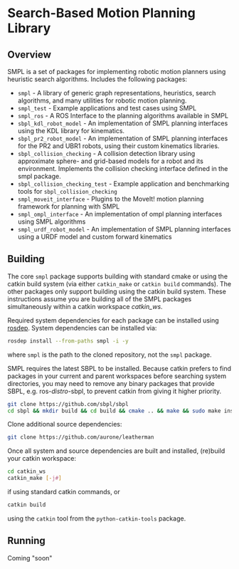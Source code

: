 # Search-Based Motion Planning Library

## Overview

SMPL is a set of packages for implementing robotic motion planners using
heuristic search algorithms. Includes the following packages:

* `smpl` - A library of generic graph representations, heuristics, search algorithms, and many utilities for robotic motion planning.
* `smpl_test` - Example applications and test cases using SMPL
* `smpl_ros` - A ROS Interface to the planning algorithms available in SMPL
* `sbpl_kdl_robot_model` - An implementation of SMPL planning interfaces using the KDL library for kinematics.
* `sbpl_pr2_robot_model` - An implementation of SMPL planning interfaces for the PR2 and UBR1 robots, using their custom kinematics libraries.
* `sbpl_collision_checking` - A collision detection library using approximate sphere- and grid-based models for a robot and its environment. Implements the collision checking interface defined in the smpl package.
* `sbpl_collision_checking_test` - Example application and benchmarking tools for `sbpl_collision_checking`
* `smpl_moveit_interface` - Plugins to the MoveIt! motion planning framework for planning with SMPL
* `smpl_ompl_interface` - An implementation of ompl planning interfaces using SMPL algorithms
* `smpl_urdf_robot_model` - An implementation of SMPL planning interfaces using a URDF model and custom forward kinematics

## Building

The core `smpl` package supports building with standard cmake or using the catkin
build system (via either `catkin_make` or `catkin build` commands). The other
packages only support building using the catkin build system. These
instructions assume you are building all of the SMPL packages simultaneously
within a catkin workspace _catkin\_ws_.

Required system dependencies for each package can be installed using
[rosdep](wiki.ros.org/rosdep). System dependencies can be installed via:

```sh
rosdep install --from-paths smpl -i -y
```

where `smpl` is the path to the cloned repository, not the `smpl` package.

SMPL requires the latest SBPL to be installed. Because catkin prefers to find
packages in your current and parent workspaces before searching system
directories, you may need to remove any binary packages that provide SBPL, e.g.
ros-_distro_-sbpl, to prevent catkin from giving it higher priority.

```sh
git clone https://github.com/sbpl/sbpl
cd sbpl && mkdir build && cd build && cmake .. && make && sudo make install
```

Clone additional source dependencies:

```sh
git clone https://github.com/aurone/leatherman
```

Once all system and source dependencies are built and installed, (re)build your
catkin workspace:

```sh
cd catkin_ws
catkin_make [-j#]
```

if using standard catkin commands, or

```sh
catkin build
```

using the `catkin` tool from the `python-catkin-tools` package.

## Running

Coming "soon"
